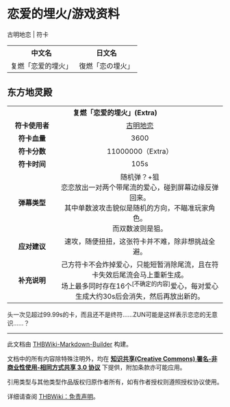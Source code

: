 # 恋爱的埋火/游戏资料

<!-- source html: G:\repos\THBWiki-Markdown-Builder\THBWikiMarkdown\Temp\main\3\3b\ns0%3A%E6%81%8B%E7%88%B1%E7%9A%84%E5%9F%8B%E7%81%AB%2F%E6%B8%B8%E6%88%8F%E8%B5%84%E6%96%99.html -->

古明地恋 | 符卡


<table>

<tbody><tr>
<th>中文名</th>
<th>日文名
</th></tr>
<tr>
<td>复燃「恋爱的埋火」</td>
<td>復燃「恋の埋火」
</td></tr></tbody></table>



## 东方地灵殿

<table>
<tbody><tr><td style="min-width:200px" colspan="4" align="center"><b>复燃「恋爱的埋火」(Extra)</b></td></tr><tr><td style="min-width:100px" colspan="2" align="center"><b>符卡使用者</b></td><td style="min-width:250px" colspan="2" align="center"><a href="./古明地恋.md" title="古明地恋">古明地恋</a></td></tr><tr><td style="min-width:100px" colspan="2" align="center"><b>符卡血量</b></td><td style="min-width:250px" colspan="2" align="center">3600</td></tr><tr><td style="min-width:100px" colspan="2" align="center"><b>符卡分数</b></td><td style="min-width:250px" colspan="2" align="center">11000000（Extra）</td></tr><tr><td style="min-width:100px" colspan="2" align="center"><b>符卡时间</b></td><td style="min-width:250px" colspan="2" align="center">105s</td></tr><tr><td style="min-width:100px" colspan="2" align="center"><b>弹幕类型</b></td><td style="min-width:250px" colspan="2" align="center">随机弹？+狙<br>恋恋放出一对两个带尾流的爱心，碰到屏幕边缘反弹回来。<br>其中单数波攻击貌似是随机的方向，不瞄准玩家角色。<br>而双数波则是狙。</td></tr><tr><td style="min-width:100px" colspan="2" align="center"><b>应对建议</b></td><td style="min-width:250px" colspan="2" align="center">速攻，随便扭扭，这张符卡并不难，除非想挑战全避。</td></tr><tr><td style="min-width:100px" colspan="2" align="center"><b>补充说明</b></td><td style="min-width:250px" colspan="2" align="center">己方符卡不会炸掉爱心，只能短暂消除尾流，且在符卡失效后尾流会马上重新生成。<br>
场上最多同时存在<span class="noprint bg-color-warning-30" title="不确定或有争议的内容">16个</span><sup class="noprint Template-Fact"><span style="white-space: nowrap;">&#91;不确定的内容&#93;</span></sup>爱心，每对爱心生成大约30s后会消失，然后再放出新的。</td></tr>
</tbody></table>


  
头一次见超过99.99s的卡，而且还不是终符……ZUN可能是这样表示恋恋的无意识……？
  





---

此文档由 [THBWiki-Markdown-Builder](https://github.com/Delsin-Yu/THBWiki-Markdown-Builder) 构建。

文档中的所有内容除特殊注明外，均在 [**知识共享(Creative Commons) 署名-非商业性使用-相同方式共享 3.0 协议**](https://creativecommons.org/licenses/by-sa/3.0/deed.zh-hans) 下提供，附加条款亦可能应用。

引用类型与其他类型作品版权归原作者所有，如有作者授权则遵照授权协议使用。

详细请查阅 [THBWiki：免责声明](https://thbwiki.cc/THBWiki:%E5%85%8D%E8%B4%A3%E5%A3%B0%E6%98%8E)。

